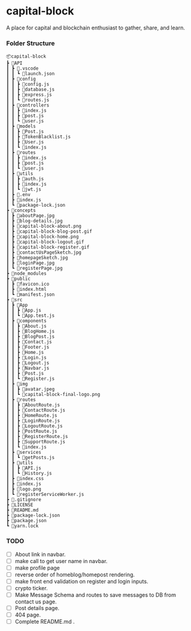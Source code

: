# capital-block
A place for capital and blockchain enthusiast to gather, share, and learn. 



### Folder Structure 
    📦capital-block
    ┣ 📂API
    ┃ ┣ 📂.vscode
    ┃ ┃ ┗ 📜launch.json
    ┃ ┣ 📂config
    ┃ ┃ ┣ 📜config.js
    ┃ ┃ ┣ 📜database.js
    ┃ ┃ ┣ 📜express.js
    ┃ ┃ ┗ 📜routes.js
    ┃ ┣ 📂controllers
    ┃ ┃ ┣ 📜index.js
    ┃ ┃ ┣ 📜post.js
    ┃ ┃ ┗ 📜user.js
    ┃ ┣ 📂models
    ┃ ┃ ┣ 📜Post.js
    ┃ ┃ ┣ 📜TokenBlacklist.js
    ┃ ┃ ┣ 📜User.js
    ┃ ┃ ┗ 📜index.js
    ┃ ┣ 📂routes
    ┃ ┃ ┣ 📜index.js
    ┃ ┃ ┣ 📜post.js
    ┃ ┃ ┗ 📜user.js
    ┃ ┣ 📂utils
    ┃ ┃ ┣ 📜auth.js
    ┃ ┃ ┣ 📜index.js
    ┃ ┃ ┗ 📜jwt.js
    ┃ ┣ 📜.env
    ┃ ┣ 📜index.js
    ┃ ┗ 📜package-lock.json
    ┣ 📂concepts
    ┃ ┣ 📜aboutPage.jpg
    ┃ ┣ 📜blog-details.jpg
    ┃ ┣ 📜capital-block-about.png
    ┃ ┣ 📜capital-block-blog-post.gif
    ┃ ┣ 📜capital-block-home.png
    ┃ ┣ 📜capital-block-logout.gif
    ┃ ┣ 📜capital-block-register.gif
    ┃ ┣ 📜contactUsPageSketch.jpg
    ┃ ┣ 📜homepageSketch.jpg
    ┃ ┣ 📜loginPage.jpg
    ┃ ┗ 📜registerPage.jpg
    ┣ 📂node_modules
    ┣ 📂public
    ┃ ┣ 📜favicon.ico
    ┃ ┣ 📜index.html
    ┃ ┗ 📜manifest.json
    ┣ 📂src
    ┃ ┣ 📂App
    ┃ ┃ ┣ 📜App.js
    ┃ ┃ ┗ 📜App.test.js
    ┃ ┣ 📂components
    ┃ ┃ ┣ 📜About.js
    ┃ ┃ ┣ 📜BlogHome.js
    ┃ ┃ ┣ 📜BlogPost.js
    ┃ ┃ ┣ 📜Contact.js
    ┃ ┃ ┣ 📜Footer.js
    ┃ ┃ ┣ 📜Home.js
    ┃ ┃ ┣ 📜Login.js
    ┃ ┃ ┣ 📜Logout.js
    ┃ ┃ ┣ 📜Navbar.js
    ┃ ┃ ┣ 📜Post.js
    ┃ ┃ ┗ 📜Register.js
    ┃ ┣ 📂img
    ┃ ┃ ┣ 📜avatar.jpeg
    ┃ ┃ ┗ 📜capital-block-final-logo.png
    ┃ ┣ 📂routes
    ┃ ┃ ┣ 📜AboutRoute.js
    ┃ ┃ ┣ 📜ContactRoute.js
    ┃ ┃ ┣ 📜HomeRoute.js
    ┃ ┃ ┣ 📜LoginRoute.js
    ┃ ┃ ┣ 📜LogoutRoute.js
    ┃ ┃ ┣ 📜PostRoute.js
    ┃ ┃ ┣ 📜RegisterRoute.js
    ┃ ┃ ┣ 📜SupportRoute.js
    ┃ ┃ ┗ 📜index.js
    ┃ ┣ 📂services
    ┃ ┃ ┗ 📜getPosts.js
    ┃ ┣ 📂utils
    ┃ ┃ ┣ 📜API.js
    ┃ ┃ ┗ 📜History.js
    ┃ ┣ 📜index.css
    ┃ ┣ 📜index.js
    ┃ ┣ 📜logo.png
    ┃ ┗ 📜registerServiceWorker.js
    ┣ 📜.gitignore
    ┣ 📜LICENSE
    ┣ 📜README.md
    ┣ 📜package-lock.json
    ┣ 📜package.json
    ┗ 📜yarn.lock

### TODO
- [ ] About link in navbar.
- [ ] make call to get user name in navbar.
- [ ] make profile page
- [ ] reverse order of homeblog/homepost rendering.
- [ ] make front end validation on register and login inputs.
- [ ] crypto ticker.
- [ ] Make Message Schema and routes to save messages to DB from contact us page.
- [ ] Post details page.
- [ ] 404 page.
- [ ] Complete README.md .